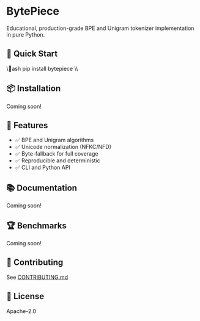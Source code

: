 ﻿# BytePiece

Educational, production-grade BPE and Unigram tokenizer implementation in pure Python.

## 🚀 Quick Start

\\\ash
pip install bytepiece
\\\

## 📦 Installation

Coming soon!

## 🎯 Features

- ✅ BPE and Unigram algorithms
- ✅ Unicode normalization (NFKC/NFD)
- ✅ Byte-fallback for full coverage
- ✅ Reproducible and deterministic
- ✅ CLI and Python API

## 📚 Documentation

Coming soon!

## 🏆 Benchmarks

Coming soon!

## 🤝 Contributing

See [CONTRIBUTING.md](CONTRIBUTING.md)

## 📄 License

Apache-2.0
